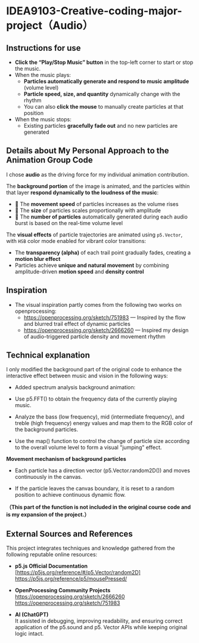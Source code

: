 # IDEA9103-Creative-coding-major-project（Audio）

## Instructions for use
- **Click the “Play/Stop Music” button** in the top-left corner to start or stop the music.
- When the music plays:
  - **Particles automatically generate and respond to music amplitude** (volume level)
  - **Particle speed, size, and quantity** dynamically change with the rhythm
  - You can also **click the mouse** to manually create particles at that position
- When the music stops:
  - Existing particles **gracefully fade out** and no new particles are generated

## Details about My Personal Approach to the Animation Group Code

I chose **audio** as the driving force for my individual animation contribution.

The **background portion** of the image is animated, and the particles within that layer **respond dynamically to the loudness of the music**:

- 🎵 The **movement speed** of particles increases as the volume rises
- 🎵 The **size** of particles scales proportionally with amplitude
- 🎵 The **number of particles** automatically generated during each audio burst is based on the real-time volume level

The **visual effects** of particle trajectories are animated using `p5.Vector`, with `HSB` color mode enabled for vibrant color transitions:

- The **transparency (alpha)** of each trail point gradually fades, creating a **motion blur effect**
- Particles achieve **unique and natural movement** by combining amplitude-driven **motion speed** and **density control**

## Inspiration
- The visual inspiration partly comes from the following two works on openprocessing:
  - https://openprocessing.org/sketch/751983 — Inspired by the flow and blurred trail effect of dynamic particles
  - https://openprocessing.org/sketch/2666260 — Inspired my design of audio-triggered particle density and movement rhythm

## Technical explanation
I only modified the background part of the original code to enhance the interactive effect between music and vision in the following ways:

 - Added spectrum analysis background animation:

 - Use p5.FFT() to obtain the frequency data of the currently playing music.

  - Analyze the bass (low frequency), mid (intermediate frequency), and treble (high frequency) energy values ​​and map them to the RGB color of the background particles.

 - Use the map() function to control the change of particle size according to the overall volume level to form a visual "jumping" effect.

**Movement mechanism of background particles**

 - Each particle has a direction vector (p5.Vector.random2D()) and moves continuously in the canvas.

 - If the particle leaves the canvas boundary, it is reset to a random position to achieve continuous dynamic flow.

**（This part of the function is not included in the original course code and is my expansion of the project.）**

## External Sources and References

This project integrates techniques and knowledge gathered from the following reputable online resources:

- **p5.js Official Documentation**  
  [https://p5js.org/reference/#/p5.Vector/random2D]
   https://p5js.org/reference/p5/mousePressed/

- **OpenProcessing Community Projects**  
 https://openprocessing.org/sketch/2666260
 https://openprocessing.org/sketch/751983 


- **AI (ChatGPT)**  
It assisted in debugging, improving readability, and ensuring correct application of the p5.sound and p5. Vector APIs while keeping original logic intact.
